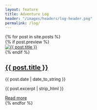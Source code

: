 ```yaml
---
layout: feature
title: Adventure Log
header: "/images/headers/log-header.png"
permalink: /log/
---
```


<script>
var $container = $('#masonry');
$container.imagesLoaded( function() {
    $container.masonry({
        columnWidth: '.col-sm-6',
        itemSelector: '.col-sm-6'
    });
});
</script>

<div id="masonry" class="row js-masonry" data-masonry-options='{ "columnWidth": ".col-sm-6", "itemSelector": ".col-sm-6" }'>
    {% for post in site.posts %}
     <div class="col-sm-6">
        <div class="log-entry">
            {% if post.preview %}
            <div class="log-img">
                <a href="{{ post.url }}"><img src="{{ post.preview }}" title="{{ post.title }}" alt="{{ post.title }}"/></a>
            </div>
            {% endif %}
            <div class="log-desc">
                <h2><a href="{{ post.url }}">{{ post.title }}</a></h2>
                <p class="post-meta">{{ post.date | date_to_string }}</p>
                <p>{{ post.excerpt | strip_html }}</p>
            </div>
            <a href="{{ post.url }}" class="more">Read more<span class="fa fa-chevron-circle-right"></span></a>
        </div>
    </div>
    {% endfor %}
</div>